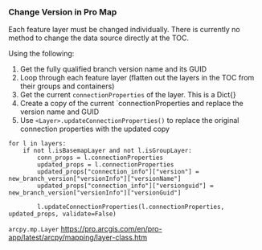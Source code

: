 ### Change Version in Pro Map

Each feature layer must be changed individually. There is currently no method to change the data source directly at the TOC.

Using the following:

1. Get the fully qualified branch version name and its GUID
2. Loop through each feature layer (flatten out the layers in the TOC from their groups and containers)
3. Get the current `connectionProperties` of the layer. This is a Dict{}
4. Create a copy of the current `connectionProperties and replace the version name and GUID
3. Use `<Layer>.updateConnectionProperties()` to replace the original connection properties with the updated copy

```
for l in layers:
    if not l.isBasemapLayer and not l.isGroupLayer:
        conn_props = l.connectionProperties
        updated_props = l.connectionProperties
        updated_props["connection_info"]["version"] = new_branch_version["versionInfo"]["versionName"]
        updated_props["connection_info"]["versionguid"] = new_branch_version["versionInfo"]["versionGuid"]

        l.updateConnectionProperties(l.connectionProperties, updated_props, validate=False)
```

`arcpy.mp.Layer`
https://pro.arcgis.com/en/pro-app/latest/arcpy/mapping/layer-class.htm
